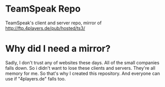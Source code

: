 # TeamSpeak Repo
TeamSpeak's client and server repo,
mirror of http://ftp.4players.de/pub/hosted/ts3/
# Why did I need a mirror?
Sadly, I don't trust any of websites these days. All of the small companies falls down. 
So i didn't want to lose these clients and servers. They're all memory for me.
So that's why I created this repository. And everyone can use if "4players.de" falls too.
